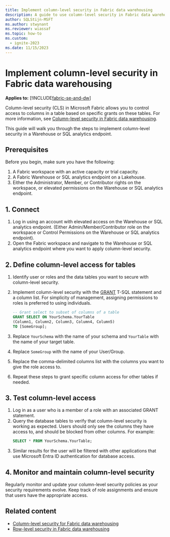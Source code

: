 ```yaml
---
title: Implement column-level security in Fabric data warehousing
description: A guide to use column-level security in Fabric data warehousing.
author: SQLStijn-MSFT
ms.author: stwynant
ms.reviewer: wiassaf
ms.topic: how-to
ms.custom:
  - ignite-2023
ms.date: 11/15/2023
---
```

# Implement column-level security in Fabric data warehousing

**Applies to:** [!INCLUDE[fabric-se-and-dw](includes/applies-to-version/fabric-se-and-dw.md)]

Column-level security (CLS) in Microsoft Fabric allows you to control access to columns in a table based on specific grants on these tables. For more information, see [Column-level security in Fabric data warehousing](column-level-security.md).

This guide will walk you through the steps to implement column-level security in a Warehouse or SQL analytics endpoint. 

## Prerequisites

Before you begin, make sure you have the following:

1. A Fabric workspace with an active capacity or trial capacity.
1. A Fabric Warehouse or SQL analytics endpoint on a Lakehouse.
1. Either the Administrator, Member, or Contributor rights on the workspace, or elevated permissions on the Warehouse or SQL analytics endpoint.

## 1. Connect

1. Log in using an account with elevated access on the Warehouse or SQL analytics endpoint. (Either Admin/Member/Contributor role on the workspace or Control Permissions on the Warehouse or SQL analytics endpoint).
1. Open the Fabric workspace and navigate to the Warehouse or SQL analytics endpoint where you want to apply column-level security.

## 2. Define column-level access for tables

1. Identify user or roles and the data tables you want to secure with column-level security.
1. Implement column-level security with the [GRANT](/sql/t-sql/statements/grant-transact-sql?view=fabric&preserve-view=true) T-SQL statement and a column list. For simplicity of management, assigning permissions to roles is preferred to using individuals.
    ```sql
    -- Grant select to subset of columns of a table
    GRANT SELECT ON YourSchema.YourTable 
    (Column1, Column2, Column3, Column4, Column5) 
    TO [SomeGroup];
    ```

1. Replace `YourSchema` with the name of your schema and `YourTable` with the name of your target table.
1. Replace `SomeGroup` with the name of your User/Group.
1. Replace the comma-delimited columns list with the columns you want to give the role access to.
1. Repeat these steps to grant specific column access for other tables if needed.

## 3. Test column-level access

1. Log in as a user who is a member of a role with an associated GRANT statement.
1. Query the database tables to verify that column-level security is working as expected. Users should only see the columns they have access to, and should be blocked from other columns. For example:
    ```sql
    SELECT * FROM YourSchema.YourTable;
    ```
1. Similar results for the user will be filtered with other applications that use Microsoft Entra ID authentication for database access.

## 4. Monitor and maintain column-level security

Regularly monitor and update your column-level security policies as your security requirements evolve. Keep track of role assignments and ensure that users have the appropriate access.

## Related content

- [Column-level security for Fabric data warehousing](column-level-security.md)
- [Row-level security in Fabric data warehousing](row-level-security.md)
